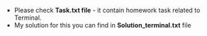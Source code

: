 
-  Please check **Task.txt file** - it contain homework task related to Terminal.
-  My solution for this you can find in **Solution_terminal.txt** file

